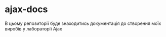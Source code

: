 # ajax-docs
В цьому репозиторії буде знаходитись документація до створення моїх виробів у лабораторії Ajax
